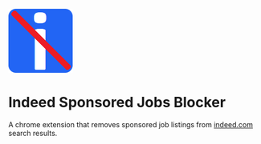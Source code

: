 ![ISJB Logo](images/icon128.png)
# Indeed Sponsored Jobs Blocker
A chrome extension that removes sponsored job listings from [indeed.com](https://www.indeed.com/) search results.
